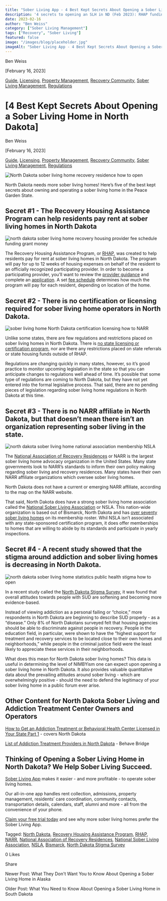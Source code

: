 ```yaml
---
title: "Sober Living App - 4 Best Kept Secrets About Opening a Sober Living Home in North Dakota"
description: '4 secrets to opening an SLH in ND (Feb 2023): RHAP funding, no state cert, NSLA & more! Tips via Sober Living App blog.'
date: 2023-02-16
author: "Ben Weiss"
category: ["Sober Living Management"]
tags: ["Recovery", "Sober Living"]
featured: false
image: "/images/blog/placeholder.jpg"
imageAlt: "Sober Living App - 4 Best Kept Secrets About Opening a Sober Living Home in North Dakota"
---
```


Ben Weiss

[February 16, 2023]

[Guide](/sober-living-app-blog/category/Guide), [Licensing](/sober-living-app-blog/category/Licensing), [Property Management](/sober-living-app-blog/category/Property+Management), [Recovery Community](/sober-living-app-blog/category/Recovery+Community), [Sober Living Management](/sober-living-app-blog/category/Sober+Living+Management), [Regulations](/sober-living-app-blog/category/Regulations)

#  [4 Best Kept Secrets About Opening a Sober Living Home in North Dakota]

Ben Weiss

[February 16, 2023]

[Guide](/sober-living-app-blog/category/Guide), [Licensing](/sober-living-app-blog/category/Licensing), [Property Management](/sober-living-app-blog/category/Property+Management), [Recovery Community](/sober-living-app-blog/category/Recovery+Community), [Sober Living Management](/sober-living-app-blog/category/Sober+Living+Management), [Regulations](/sober-living-app-blog/category/Regulations)

![North Dakota sober living home recovery residence how to open](/images/blog/4-best-kept-secrets-about-opening-a-sober-living-home-in-north-dakota/Screen_Shot_2023-02-12_at_4.15.19_PM.png)

North Dakota needs more sober living homes! Here’s five of the best kept secrets about owning and operating a sober living home in the Peace Garden State. 

## Secret #1 - The Recovery Housing Assistance Program can help residents pay rent at sober living homes in North Dakota

![north dakota sober living home recovery housing provider fee schedule funding grant money](/images/blog/4-best-kept-secrets-about-opening-a-sober-living-home-in-north-dakota/Screen_Shot_2023-02-12_at_1.56.24_PM.png)

The Recovery Housing Assistance Program, or [RHAP](https://www.hhs.nd.gov/behavioral-health/recovery-housing), was created to help residents pay for rent at sober living homes in North Dakota. The program will pay for up to 12 weeks of housing expenses on behalf of the resident to an officially recognized participating provider. In order to become a participating provider, you’ll want to review the [provider guidance](../../../../../www.hhs.nd.gov/sites/www/files/documents/BH/RHAP%20Provider%20Guidance.pdf) and complete an [application](../../../../../www.hhs.nd.gov/sites/www/files/documents/BH/01004.pdf). A set [fee schedule](../../../../../www.hhs.nd.gov/sites/www/files/documents/BH/RH-Fee-Schedule.pdf) determines how much the program will pay for each resident, depending on location of the home. 

## Secret #2 - There is no certification or licensing required for sober living home operators in North Dakota. 

![sober living home North Dakota certification licensing how to NARR](/images/blog/4-best-kept-secrets-about-opening-a-sober-living-home-in-north-dakota/Screen_Shot_2023-02-12_at_2.02.42_PM.png)

Unlike some states, there are few regulations and restrictions placed on sober living homes in North Dakota. There is [no state licensing or certification program](https://www.thedickinsonpress.com/business/are-sober-living-homes-dangerous), nor are there any restrictions placed on state referrals or state housing funds outside of RHAP. 

Regulations are changing quickly in many states, however, so it’s good practice to monitor upcoming legislation in the state so that you can anticipate changes to regulations well ahead of time. It’s possible that some type of regulations are coming to North Dakota, but they have not yet entered into the formal legislative process. That said, there are no pending pieces of legislation regarding sober living home regulations in North Dakota at this time. 

## Secret #3 - There is no NARR affiliate in North Dakota, but that doesn’t mean there isn’t an organization representing sober living in the state. 

![north dakota sober living home national association membership NSLA](/images/blog/4-best-kept-secrets-about-opening-a-sober-living-home-in-north-dakota/Screen_Shot_2023-02-12_at_2.14.36_PM.png)

The [National Association of Recovery Residences](https://narronline.org/) or NARR is the largest sober living home advocacy organization in the United States. Many state governments look to NARR’s standards to inform their own policy making regarding sober living and recovery residences. Many states have their own NARR affiliate organizations which oversee sober living homes. 

North Dakota does not have a current or emerging NARR affiliate, according to the map on the NARR website. 

That said, North Dakota does have a strong sober living home association called the [National Sober Living Association](https://nationalsoberliving.org/membership-info-and-requirements/) or NSLA. This nation-wide organization is based out of Bismarck, North Dakota and has [over seventy sober living homes](https://www.kxnet.com/road-to-recovery/sober-living-homes-provide-high-success-rate-for-sobriety/) on its membership roster. Whil NSLA isn’t associated with any state-sponsored certification program, it does offer memberships to homes that are willing to abide by its standards and participate in yearly inspections. 

## Secret #4 - A recent study showed that the stigma around addiction and sober living homes is decreasing in North Dakota. 

![north dakota sober living home statistics public health stigma how to open](/images/blog/4-best-kept-secrets-about-opening-a-sober-living-home-in-north-dakota/Screen_Shot_2023-02-12_at_2.10.10_PM.png)

In a recent study called the [North Dakota Stigma Survey](https://ruralhealth.und.edu/assets/1190-6784/dakota-conf-intensive-2-handout.pdf), it was found that overall attitudes towards people with SUD are softening and becoming more evidence-based. 

Instead of viewing addiction as a personal failing or “choice,” more respondents in North Dakota are beginning to describe SUD properly - as a “disease.” Only 8% of North Dakotans surveyed felt that housing agencies should be able to discriminate against people in recovery. People in the education field, in particular, were shown to have the “highest support for treatment and recovery services to be located close to their own homes and neighborhoods,” while people in the criminal justice field were the least likely to appreciate these services in their neighborhoods.  

What does this mean for North Dakota sober living homes? This data is useful in determining the level of NIMBYism one can expect upon opening a sober living home in North Dakota. It also provides valuable quantitative data about the prevailing attitudes around sober living - which are overwhelmingly positive - should the need to defend the legitimacy of your sober living home in a public forum ever arise. 

## Other Content for North Dakota Sober Living and Addiction Treatment Center Owners and Operators

[How to Get an Addiction Treatment or Behavioral Health Center Licensed in Your State Part 1](https://behavehealth.com/blog/2019/9/23/how-to-get-an-addiction-treatment-or-behavioral-health-center-licensed-in-your-statepart-1) \- covers North Dakota 

[List of Addiction Treatment Providers in North Dakota](https://bridge.behavehealth.com/rehabs/north-dakota) \- Behave Bridge

## Thinking of Opening a Sober Living Home in North Dakota? We Help Sober Living Succeed. 

[Sober Living App](/) makes it easier - and more profitable - to operate sober living homes. 

Our all-in-one app handles rent collection, admissions, property management, residents’ care coordination, community contacts, transportation details, calendars, staff, alumni and more - all from the convenience of your phone.  

[Claim your free trial today](https://behavehealth.com/get-started) and see why more sober living homes prefer the Sober Living App.

Tagged: [North Dakota](/sober-living-app-blog/tag/North+Dakota), [Recovery Housing Assistance Program](/sober-living-app-blog/tag/Recovery+Housing+Assistance+Program), [RHAP](/sober-living-app-blog/tag/RHAP), [NARR](/sober-living-app-blog/tag/NARR), [National Association of Recovery Residences](/sober-living-app-blog/tag/National+Association+of+Recovery+Residences), [National Sober Living Association](/sober-living-app-blog/tag/National+Sober+Living+Association), [NSLA](/sober-living-app-blog/tag/NSLA), [Bismarck](/sober-living-app-blog/tag/Bismarck), [North Dakota Stigma Survey](/sober-living-app-blog/tag/North+Dakota+Stigma+Survey)

0 Likes

Share

Newer Post: What They Don't Want You to Know About Opening a Sober Living Home in Alaska

Older Post: What You Need to Know About Opening a Sober Living Home in South Dakota